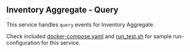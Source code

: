 Inventory Aggregate - Query
---

This service handles `query` events for Inventory Aggregate.

Check included [docker-compose.yaml][0] and [run_test.sh][1] for sample run-configuration for this service.

  [0]: https://github.com/TerrexTech/agg-itemsold-report/blob/master/test/docker-compose.yaml
  [1]: https://github.com/TerrexTech/agg-itemsold-report/blob/master/run_test.sh

